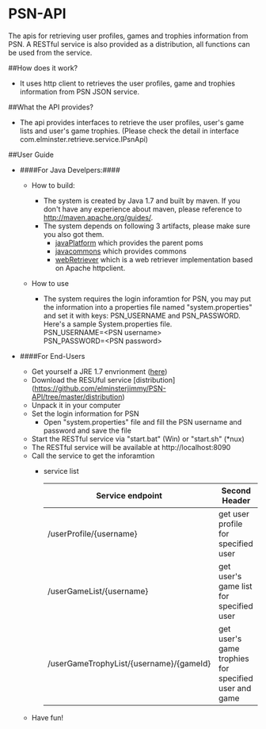 # PSN-API
The apis for retrieving user profiles, games and trophies information from PSN.
A RESTful service is also provided as a distribution, all functions can be used from the service.

##How does it work?
- It uses http client to retrieves the user profiles, game and trophies information from PSN JSON service.

##What the API provides?
- The api provides interfaces to retrieve the user profiles, user's game lists and user's game trophies. (Please check the detail in interface com.elminster.retrieve.service.IPsnApi)

##User Guide
- ####For Java Develpers:####
    - How to build:
        - The system is created by Java 1.7 and built by maven. If you don't have any experience about maven, please reference to <http://maven.apache.org/guides/>.
        - The system depends on following 3 artifacts, please make sure you also got them.
            - [javaPlatform](https://github.com/elminsterjimmy/javaPlatform) which provides the parent poms
            - [javacommons](https://github.com/elminsterjimmy/javacommons) which provides commons
            - [webRetriever](https://github.com/elminsterjimmy/WebRetriever) which is a web retriever implementation based on Apache httpclient.

    - How to use
        - The system requires the login inforamtion for PSN, you may put the information into a properties file named "system.properties" and set it with keys: PSN_USERNAME and PSN_PASSWORD. Here's a sample System.properties file.  
PSN_USERNAME=\<PSN username\>  
PSN_PASSWORD=\<PSN password\>

- ####For End-Users
    - Get yourself a JRE 1.7 envrionment ([here](http://www.oracle.com/technetwork/cn/java/javase/downloads/jre7-downloads-1880261.html))
    - Download the RESUful service [distribution] (https://github.com/elminsterjimmy/PSN-API/tree/master/distribution)
    - Unpack it in your computer
    - Set the login information for PSN
        - Open "system.properties" file and fill the PSN username and password and save the file
    - Start the RESTful service via "start.bat" (Win) or "start.sh" (*nux)
    - The RESTful service will be available at http://localhost:8090
    - Call the service to get the inforamtion
        - service list

            | Service endpoint         | Second Header |    
            | ------------------------ | ------------- |    
            | /userProfile/{username}  | get user profile for specified user  |    
            | /userGameList/{username} | get user's game list for specified user  |    
            | /userGameTrophyList/{username}/{gameId} | get user's game trophies for specified user and game  |    
    - Have fun!
